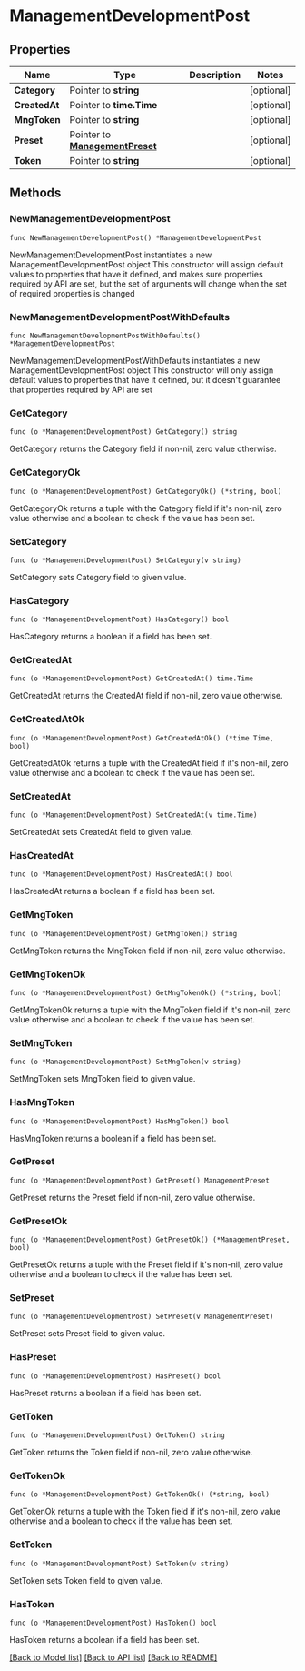 # ManagementDevelopmentPost

## Properties

Name | Type | Description | Notes
------------ | ------------- | ------------- | -------------
**Category** | Pointer to **string** |  | [optional] 
**CreatedAt** | Pointer to **time.Time** |  | [optional] 
**MngToken** | Pointer to **string** |  | [optional] 
**Preset** | Pointer to [**ManagementPreset**](ManagementPreset.md) |  | [optional] 
**Token** | Pointer to **string** |  | [optional] 

## Methods

### NewManagementDevelopmentPost

`func NewManagementDevelopmentPost() *ManagementDevelopmentPost`

NewManagementDevelopmentPost instantiates a new ManagementDevelopmentPost object
This constructor will assign default values to properties that have it defined,
and makes sure properties required by API are set, but the set of arguments
will change when the set of required properties is changed

### NewManagementDevelopmentPostWithDefaults

`func NewManagementDevelopmentPostWithDefaults() *ManagementDevelopmentPost`

NewManagementDevelopmentPostWithDefaults instantiates a new ManagementDevelopmentPost object
This constructor will only assign default values to properties that have it defined,
but it doesn't guarantee that properties required by API are set

### GetCategory

`func (o *ManagementDevelopmentPost) GetCategory() string`

GetCategory returns the Category field if non-nil, zero value otherwise.

### GetCategoryOk

`func (o *ManagementDevelopmentPost) GetCategoryOk() (*string, bool)`

GetCategoryOk returns a tuple with the Category field if it's non-nil, zero value otherwise
and a boolean to check if the value has been set.

### SetCategory

`func (o *ManagementDevelopmentPost) SetCategory(v string)`

SetCategory sets Category field to given value.

### HasCategory

`func (o *ManagementDevelopmentPost) HasCategory() bool`

HasCategory returns a boolean if a field has been set.

### GetCreatedAt

`func (o *ManagementDevelopmentPost) GetCreatedAt() time.Time`

GetCreatedAt returns the CreatedAt field if non-nil, zero value otherwise.

### GetCreatedAtOk

`func (o *ManagementDevelopmentPost) GetCreatedAtOk() (*time.Time, bool)`

GetCreatedAtOk returns a tuple with the CreatedAt field if it's non-nil, zero value otherwise
and a boolean to check if the value has been set.

### SetCreatedAt

`func (o *ManagementDevelopmentPost) SetCreatedAt(v time.Time)`

SetCreatedAt sets CreatedAt field to given value.

### HasCreatedAt

`func (o *ManagementDevelopmentPost) HasCreatedAt() bool`

HasCreatedAt returns a boolean if a field has been set.

### GetMngToken

`func (o *ManagementDevelopmentPost) GetMngToken() string`

GetMngToken returns the MngToken field if non-nil, zero value otherwise.

### GetMngTokenOk

`func (o *ManagementDevelopmentPost) GetMngTokenOk() (*string, bool)`

GetMngTokenOk returns a tuple with the MngToken field if it's non-nil, zero value otherwise
and a boolean to check if the value has been set.

### SetMngToken

`func (o *ManagementDevelopmentPost) SetMngToken(v string)`

SetMngToken sets MngToken field to given value.

### HasMngToken

`func (o *ManagementDevelopmentPost) HasMngToken() bool`

HasMngToken returns a boolean if a field has been set.

### GetPreset

`func (o *ManagementDevelopmentPost) GetPreset() ManagementPreset`

GetPreset returns the Preset field if non-nil, zero value otherwise.

### GetPresetOk

`func (o *ManagementDevelopmentPost) GetPresetOk() (*ManagementPreset, bool)`

GetPresetOk returns a tuple with the Preset field if it's non-nil, zero value otherwise
and a boolean to check if the value has been set.

### SetPreset

`func (o *ManagementDevelopmentPost) SetPreset(v ManagementPreset)`

SetPreset sets Preset field to given value.

### HasPreset

`func (o *ManagementDevelopmentPost) HasPreset() bool`

HasPreset returns a boolean if a field has been set.

### GetToken

`func (o *ManagementDevelopmentPost) GetToken() string`

GetToken returns the Token field if non-nil, zero value otherwise.

### GetTokenOk

`func (o *ManagementDevelopmentPost) GetTokenOk() (*string, bool)`

GetTokenOk returns a tuple with the Token field if it's non-nil, zero value otherwise
and a boolean to check if the value has been set.

### SetToken

`func (o *ManagementDevelopmentPost) SetToken(v string)`

SetToken sets Token field to given value.

### HasToken

`func (o *ManagementDevelopmentPost) HasToken() bool`

HasToken returns a boolean if a field has been set.


[[Back to Model list]](../README.md#documentation-for-models) [[Back to API list]](../README.md#documentation-for-api-endpoints) [[Back to README]](../README.md)


